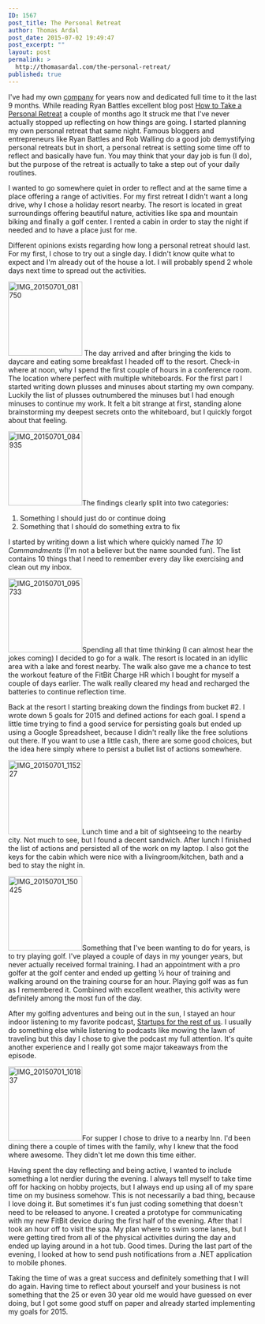 ```yaml
---
ID: 1567
post_title: The Personal Retreat
author: Thomas Ardal
post_date: 2015-07-02 19:49:47
post_excerpt: ""
layout: post
permalink: >
  http://thomasardal.com/the-personal-retreat/
published: true
---
```

I've had my own <a href="http://ditomi.dk/">company</a> for years now and dedicated full time to it the last 9 months. While reading Ryan Battles excellent blog post <a href="https://ryanbattles.com/post/personal-retreats" target="_blank">How to Take a Personal Retreat</a> a couple of months ago It struck me that I've never actually stopped up reflecting on how things are going. I started planning my own personal retreat that same night. Famous bloggers and entrepreneurs like Ryan Battles and Rob Walling do a good job demystifying personal retreats but in short, a personal retreat is setting some time off to reflect and basically have fun. You may think that your day job is fun (I do), but the purpose of the retreat is actually to take a step out of your daily routines.

I wanted to go somewhere quiet in order to reflect and at the same time a place offering a range of activities. For my first retreat I didn't want a long drive, why I chose a holiday resort nearby. The resort is located in great surroundings offering beautiful nature, activities like spa and mountain biking and finally a golf center. I rented a cabin in order to stay the night if needed and to have a place just for me.

Different opinions exists regarding how long a personal retreat should last. For my first, I chose to try out a single day. I didn't know quite what to expect and I'm already out of the house a lot. I will probably spend 2 whole days next time to spread out the activities.

<a href="http://thomasardal.com/wp-content/uploads/2015/07/IMG_20150701_081750.jpg"><img src="http://thomasardal.com/wp-content/uploads/2015/07/IMG_20150701_081750-150x150.jpg" alt="IMG_20150701_081750" width="150" height="150" class="alignleft size-thumbnail wp-image-1570" /></a> The day arrived and after bringing the kids to daycare and eating some breakfast I headed off to the resort. Check-in where at noon, why I spend the first couple of hours in a conference room. The location where perfect with multiple whiteboards. For the first part I started writing down plusses and minuses about starting my own company. Luckily the list of plusses outnumbered the minuses but I had enough minuses to continue my work. It felt a bit strange at first, standing alone brainstorming my deepest secrets onto the whiteboard, but I quickly forgot about that feeling.

<a href="http://thomasardal.com/wp-content/uploads/2015/07/IMG_20150701_084935.jpg"><img src="http://thomasardal.com/wp-content/uploads/2015/07/IMG_20150701_084935-150x150.jpg" alt="IMG_20150701_084935" width="150" height="150" class="alignright size-thumbnail wp-image-1575" /></a>The findings clearly split into two categories:

<ol>
<li>Something I should just do or continue doing</li>
<li>Something that I should do something extra to fix</li>
</ol>

I started by writing down a list which where quickly named <i>The 10 Commandments</i> (I'm not a believer but the name sounded fun). The list contains 10 things that I need to remember every day like exercising and clean out my inbox.

<a href="http://thomasardal.com/wp-content/uploads/2015/07/IMG_20150701_095733.jpg"><img src="http://thomasardal.com/wp-content/uploads/2015/07/IMG_20150701_095733-150x150.jpg" alt="IMG_20150701_095733" width="150" height="150" class="alignleft size-thumbnail wp-image-1572" /></a>Spending all that time thinking (I can almost hear the jokes coming) I decided to go for a walk. The resort is located in an idyllic area with a lake and forest nearby. The walk also gave me a chance to test the workout feature of the FitBit Charge HR which I bought for myself a couple of days earlier. The walk really cleared my head and recharged the batteries to continue reflection time.

Back at the resort I starting breaking down the findings from bucket #2. I wrote down 5 goals for 2015 and defined actions for each goal. I spend a little time trying to find a good service for persisting goals but ended up using a Google Spreadsheet, because I didn't really like the free solutions out there. If you want to use a little cash, there are some good choices, but the idea here simply where to persist a bullet list of actions somewhere.

<a href="http://thomasardal.com/wp-content/uploads/2015/07/IMG_20150701_115227.jpg"><img src="http://thomasardal.com/wp-content/uploads/2015/07/IMG_20150701_115227-150x150.jpg" alt="IMG_20150701_115227" width="150" height="150" class="alignright size-thumbnail wp-image-1594" /></a>Lunch time and a bit of sightseeing to the nearby city. Not much to see, but I found a decent sandwich. After lunch I finished the list of actions and persisted all of the work on my laptop. I also got the keys for the cabin which were nice with a livingroom/kitchen, bath and a bed to stay the night in.

<a href="http://thomasardal.com/wp-content/uploads/2015/07/IMG_20150701_150425.jpg"><img src="http://thomasardal.com/wp-content/uploads/2015/07/IMG_20150701_150425-150x150.jpg" alt="IMG_20150701_150425" width="150" height="150" class="alignleft size-thumbnail wp-image-1596" /></a>Something that I've been wanting to do for years, is to try playing golf. I've played a couple of days in my younger years, but never actually received formal training. I had an appointment with a pro golfer at the golf center and ended up getting ½ hour of training and walking around on the training course for an hour. Playing golf was as fun as I remembered it. Combined with excellent weather, this activity were definitely among the most fun of the day.

After my golfing adventures and being out in the sun, I stayed an hour indoor listening to my favorite podcast, <a href="http://www.startupsfortherestofus.com/" target="_blank">Startups for the rest of us</a>. I usually do something else while listening to podcasts like mowing the lawn of traveling but this day I chose to give the podcast my full attention. It's quite another experience and I really got some major takeaways from the episode.

<a href="http://thomasardal.com/wp-content/uploads/2015/07/IMG_20150701_101837.jpg"><img src="http://thomasardal.com/wp-content/uploads/2015/07/IMG_20150701_101837-150x150.jpg" alt="IMG_20150701_101837" width="150" height="150" class="alignright size-thumbnail wp-image-1573" /></a>For supper I chose to drive to a nearby Inn. I'd been dining there a couple of times with the family, why I knew that the food where awesome. They didn't let me down this time either.

Having spent the day reflecting and being active, I wanted to include something a lot nerdier during the evening. I always tell myself to take time off for hacking on hobby projects, but I always end up using all of my spare time on my business somehow. This is not necessarily a bad thing, because I love doing it. But sometimes it's fun just coding something that doesn't need to be released to anyone. I created a prototype for communicating with my new FitBit device during the first half of the evening. After that I took an hour off to visit the spa. My plan where to swim some lanes, but I were getting tired from all of the physical activities during the day and ended up laying around in a hot tub. Good times. During the last part of the evening, I looked at how to send push notifications from a .NET application to mobile phones.

Taking the time of was a great success and definitely something that I will do again. Having time to reflect about yourself and your business is not something that the 25 or even 30 year old me would have guessed on ever doing, but I got some good stuff on paper and already started implementing my goals for 2015.